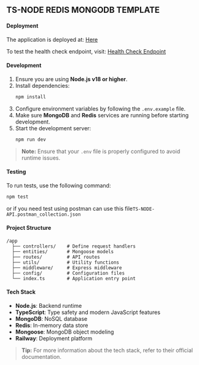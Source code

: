 ## TS-NODE REDIS MONGODB TEMPLATE

#### Deployment

The application is deployed at:
[Here](https://ts-mongose-template-production.up.railway.app/)

To test the health check endpoint, visit:
[Health Check Endpoint](https://ts-mongose-template-production.up.railway.app/api/v1/health)

#### Development

1. Ensure you are using **Node.js v18 or higher**.
2. Install dependencies:
   ```bash
   npm install
   ```
3. Configure environment variables by following the `.env.example` file.
4. Make sure **MongoDB** and **Redis** services are running before starting development.
5. Start the development server:
   ```bash
   npm run dev
   ```

> **Note:** Ensure that your `.env` file is properly configured to avoid runtime issues.

#### Testing

To run tests, use the following command:
```bash
npm test
```
or if you need test using postman can use this file``TS-NODE-API.postman_collection.json``

#### Project Structure

```
/app
  ├── controllers/    # Define request handlers
  ├── entities/       # Mongoose models
  ├── routes/         # API routes
  ├── utils/          # Utility functions
  ├── middleware/     # Express middleware
  ├── config/         # Configuration files
  └── index.ts        # Application entry point
```

#### Tech Stack

- **Node.js**: Backend runtime
- **TypeScript**: Type safety and modern JavaScript features
- **MongoDB**: NoSQL database
- **Redis**: In-memory data store
- **Mongoose**: MongoDB object modeling
- **Railway**: Deployment platform

> **Tip:** For more information about the tech stack, refer to their official documentation.
